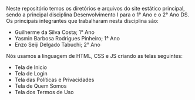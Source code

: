 Neste repositório temos os diretórios e arquivos do site estático principal, sendo a principal disciplina Desenvolvimento I para o 1° Ano e o 2° Ano DS.
Os principais integrantes que trabalharam nesta disciplina são:
- Guilherme da Silva Costa; 1° Ano
- Yasmin Barbosa Rodrigues Pinheiro; 1° Ano
- Enzo Seiji Delgado Tabuchi; 2° Ano

Nós usamos a linguagem de HTML, CSS e JS criando as telas seguintes:
- Tela de Inicio
- Tela de Login
- Tela das Políticas e Privacidades
- Tela de Quem Somos
- Tela dos Termos de Uso
